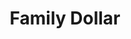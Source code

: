 ---
title: "Family Dollar"
url: /sioux-city/family-dollar-riverside-boulevard/
shop: variety store
---
